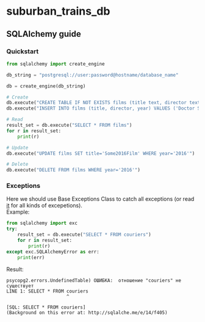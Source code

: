 # suburban_trains_db
## SQLAlchemy guide
### Quickstart
```python
from sqlalchemy import create_engine

db_string = "postgresql://user:password@hostname/database_name"

db = create_engine(db_string)

# Create 
db.execute("CREATE TABLE IF NOT EXISTS films (title text, director text, year text)")  
db.execute("INSERT INTO films (title, director, year) VALUES ('Doctor Strange', 'Scott Derrickson', '2016')")

# Read
result_set = db.execute("SELECT * FROM films")  
for r in result_set:  
    print(r)

# Update
db.execute("UPDATE films SET title='Some2016Film' WHERE year='2016'")

# Delete
db.execute("DELETE FROM films WHERE year='2016'")  
```
### Exceptions
Here we should use Base Exceptions Class to catch all exceptions (or read [it](https://docs.sqlalchemy.org/en/14/core/exceptions.html) for all kinds of excepetions).<br/>
Example:
```python
from sqlalchemy import exc
try:
    result_set = db.execute("SELECT * FROM couriers")
    for r in result_set:
        print(r)
except exc.SQLAlchemyError as err:
    print(err)
```
Result:
```
psycopg2.errors.UndefinedTable) ОШИБКА:  отношение "couriers" не существует
LINE 1: SELECT * FROM couriers
                      ^

[SQL: SELECT * FROM couriers]
(Background on this error at: http://sqlalche.me/e/14/f405)
```
